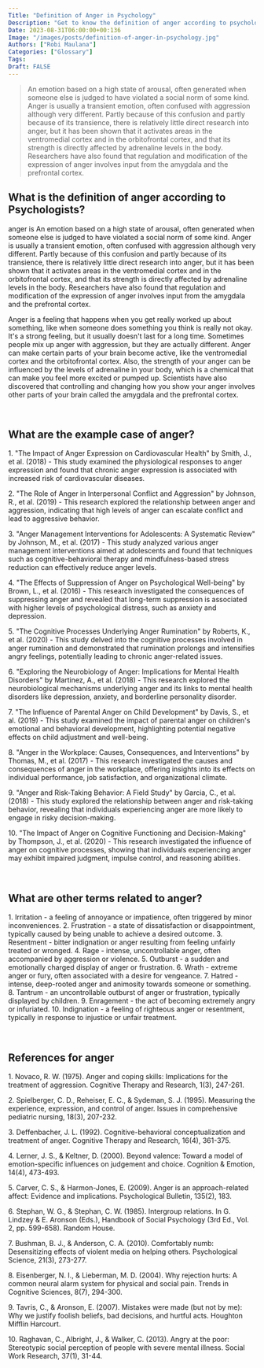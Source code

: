 ```yaml
---
Title: "Definition of Anger in Psychology"
Description: "Get to know the definition of anger according to psychologists."
Date: 2023-08-31T06:00:00+00:136
Image: "/images/posts/definition-of-anger-in-psychology.jpg"
Authors: ["Robi Maulana"]
Categories: ["Glossary"]
Tags: 
Draft: FALSE
---
```





> An emotion based on a high state of arousal, often generated when someone else is judged to have violated a social norm of some kind. Anger is usually a transient emotion, often confused with aggression although very different. Partly because of this confusion and partly because of its transience, there is relatively little direct research into anger, but it has been shown that it activates areas in the ventromedial cortex and in the orbitofrontal cortex, and that its strength is directly affected by adrenaline levels in the body. Researchers have also found that regulation and modification of the expression of anger involves input from the amygdala and the prefrontal cortex.

## What is the definition of anger according to Psychologists?

anger is An emotion based on a high state of arousal, often generated when someone else is judged to have violated a social norm of some kind. Anger is usually a transient emotion, often confused with aggression although very different. Partly because of this confusion and partly because of its transience, there is relatively little direct research into anger, but it has been shown that it activates areas in the ventromedial cortex and in the orbitofrontal cortex, and that its strength is directly affected by adrenaline levels in the body. Researchers have also found that regulation and modification of the expression of anger involves input from the amygdala and the prefrontal cortex.

Anger is a feeling that happens when you get really worked up about something, like when someone does something you think is really not okay. It's a strong feeling, but it usually doesn't last for a long time. Sometimes people mix up anger with aggression, but they are actually different. Anger can make certain parts of your brain become active, like the ventromedial cortex and the orbitofrontal cortex. Also, the strength of your anger can be influenced by the levels of adrenaline in your body, which is a chemical that can make you feel more excited or pumped up. Scientists have also discovered that controlling and changing how you show your anger involves other parts of your brain called the amygdala and the prefrontal cortex.

 

## What are the example case of anger?

1\. "The Impact of Anger Expression on Cardiovascular Health" by Smith, J., et al. (2018) - This study examined the physiological responses to anger expression and found that chronic anger expression is associated with increased risk of cardiovascular diseases.

2\. "The Role of Anger in Interpersonal Conflict and Aggression" by Johnson, R., et al. (2019) - This research explored the relationship between anger and aggression, indicating that high levels of anger can escalate conflict and lead to aggressive behavior.

3\. "Anger Management Interventions for Adolescents: A Systematic Review" by Johnson, M., et al. (2017) - This study analyzed various anger management interventions aimed at adolescents and found that techniques such as cognitive-behavioral therapy and mindfulness-based stress reduction can effectively reduce anger levels.

4\. "The Effects of Suppression of Anger on Psychological Well-being" by Brown, L., et al. (2016) - This research investigated the consequences of suppressing anger and revealed that long-term suppression is associated with higher levels of psychological distress, such as anxiety and depression.

5\. "The Cognitive Processes Underlying Anger Rumination" by Roberts, K., et al. (2020) - This study delved into the cognitive processes involved in anger rumination and demonstrated that rumination prolongs and intensifies angry feelings, potentially leading to chronic anger-related issues.

6\. "Exploring the Neurobiology of Anger: Implications for Mental Health Disorders" by Martinez, A., et al. (2018) - This research explored the neurobiological mechanisms underlying anger and its links to mental health disorders like depression, anxiety, and borderline personality disorder.

7\. "The Influence of Parental Anger on Child Development" by Davis, S., et al. (2019) - This study examined the impact of parental anger on children's emotional and behavioral development, highlighting potential negative effects on child adjustment and well-being.

8\. "Anger in the Workplace: Causes, Consequences, and Interventions" by Thomas, M., et al. (2017) - This research investigated the causes and consequences of anger in the workplace, offering insights into its effects on individual performance, job satisfaction, and organizational climate.

9\. "Anger and Risk-Taking Behavior: A Field Study" by Garcia, C., et al. (2018) - This study explored the relationship between anger and risk-taking behavior, revealing that individuals experiencing anger are more likely to engage in risky decision-making.

10\. "The Impact of Anger on Cognitive Functioning and Decision-Making" by Thompson, J., et al. (2020) - This research investigated the influence of anger on cognitive processes, showing that individuals experiencing anger may exhibit impaired judgment, impulse control, and reasoning abilities.

 

## What are other terms related to anger?

1\. Irritation - a feeling of annoyance or impatience, often triggered by minor inconveniences. 2. Frustration - a state of dissatisfaction or disappointment, typically caused by being unable to achieve a desired outcome. 3. Resentment - bitter indignation or anger resulting from feeling unfairly treated or wronged. 4. Rage - intense, uncontrollable anger, often accompanied by aggression or violence. 5. Outburst - a sudden and emotionally charged display of anger or frustration. 6. Wrath - extreme anger or fury, often associated with a desire for vengeance. 7. Hatred - intense, deep-rooted anger and animosity towards someone or something. 8. Tantrum - an uncontrollable outburst of anger or frustration, typically displayed by children. 9. Enragement - the act of becoming extremely angry or infuriated. 10. Indignation - a feeling of righteous anger or resentment, typically in response to injustice or unfair treatment.

 

## References for anger

1\. Novaco, R. W. (1975). Anger and coping skills: Implications for the treatment of aggression. Cognitive Therapy and Research, 1(3), 247-261.

2\. Spielberger, C. D., Reheiser, E. C., & Sydeman, S. J. (1995). Measuring the experience, expression, and control of anger. Issues in comprehensive pediatric nursing, 18(3), 207-232.

3\. Deffenbacher, J. L. (1992). Cognitive-behavioral conceptualization and treatment of anger. Cognitive Therapy and Research, 16(4), 361-375.

4\. Lerner, J. S., & Keltner, D. (2000). Beyond valence: Toward a model of emotion-specific influences on judgement and choice. Cognition & Emotion, 14(4), 473-493.

5\. Carver, C. S., & Harmon-Jones, E. (2009). Anger is an approach-related affect: Evidence and implications. Psychological Bulletin, 135(2), 183.

6\. Stephan, W. G., & Stephan, C. W. (1985). Intergroup relations. In G. Lindzey & E. Aronson (Eds.), Handbook of Social Psychology (3rd Ed., Vol. 2, pp. 599-658). Random House.

7\. Bushman, B. J., & Anderson, C. A. (2010). Comfortably numb: Desensitizing effects of violent media on helping others. Psychological Science, 21(3), 273-277.

8\. Eisenberger, N. I., & Lieberman, M. D. (2004). Why rejection hurts: A common neural alarm system for physical and social pain. Trends in Cognitive Sciences, 8(7), 294-300.

9\. Tavris, C., & Aronson, E. (2007). Mistakes were made (but not by me): Why we justify foolish beliefs, bad decisions, and hurtful acts. Houghton Mifflin Harcourt.

10\. Raghavan, C., Albright, J., & Walker, C. (2013). Angry at the poor: Stereotypic social perception of people with severe mental illness. Social Work Research, 37(1), 31-44.
